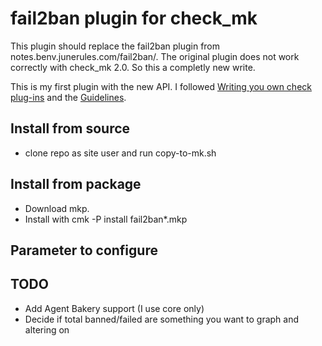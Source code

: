 # fail2ban plugin for check_mk
This plugin should replace the fail2ban plugin from notes.benv.junerules.com/fail2ban/.
The original plugin does not work correctly with check_mk 2.0. So this a completly new write.

This is my first plugin with the new API. 
I followed [Writing you own check plug-ins](https://docs.checkmk.com/latest/en/devel_check_plugins.html) and the [Guidelines](https://docs.checkmk.com/latest/en/dev_guidelines.html).

## Install from source 
* clone repo as site user and run copy-to-mk.sh

## Install from package
* Download mkp.
* Install with cmk -P install fail2ban*.mkp

## Parameter to configure

## TODO
* Add Agent Bakery support (I use core only)
* Decide if total banned/failed are something you want to graph and altering on
